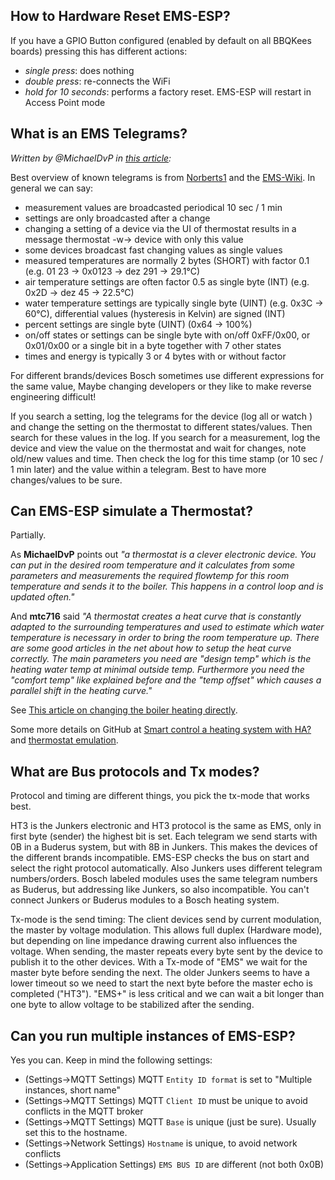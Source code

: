 ## How to Hardware Reset EMS-ESP?

If you have a GPIO Button configured (enabled by default on all BBQKees boards) pressing this has different actions:

- _single press_: does nothing
- _double press_: re-connects the WiFi
- _hold for 10 seconds_: performs a factory reset. EMS-ESP will restart in Access Point mode

## What is an EMS Telegrams?

_Written by @MichaelDvP in [this article](https://github.com/emsesp/EMS-ESP32/discussions/1612#discussioncomment-8408868):_

Best overview of known telegrams is from [Norberts1](https://github.com/norberts1/hometop_HT3/blob/master/HT3/docu/HT_EMS_Bus_messages.pdf) and the [EMS-Wiki](https://emswiki.thefischer.net/doku.php). In general we can say:

- measurement values are broadcasted periodical 10 sec / 1 min
- settings are only broadcasted after a change
- changing a setting of a device via the UI of thermostat results in a message thermostat -w-> device with only this value
- some devices broadcast fast changing values as single values
- measured temperatures are normally 2 bytes (SHORT) with factor 0.1 (e.g. 01 23 -> 0x0123 -> dez 291 -> 29.1°C)
- air temperature settings are often factor 0.5 as single byte (INT) (e.g. 0x2D -> dez 45 -> 22.5°C)
- water temperature settings are typically single byte (UINT) (e.g. 0x3C -> 60°C), differential values (hysteresis in Kelvin) are signed (INT)
- percent settings are single byte (UINT) (0x64 -> 100%)
- on/off states or settings can be single byte with on/off 0xFF/0x00, or 0x01/0x00 or a single bit in a byte together with 7 other states
- times and energy is typically 3 or 4 bytes with or without factor

For different brands/devices Bosch sometimes use different expressions for the same value, Maybe changing developers or they like to make reverse engineering difficult!

If you search a setting, log the telegrams for the device (log all or watch <device-id>) and change the setting on the thermostat to different states/values. Then search for these values in the log. If you search for a measurement, log the device and view the value on the thermostat and wait for changes, note old/new values and time. Then check the log for this time stamp (or 10 sec / 1 min later) and the value within a telegram. Best to have more changes/values to be sure.

## Can EMS-ESP simulate a Thermostat?

Partially.

As **MichaelDvP** points out _"a thermostat is a clever electronic device. You can put in the desired room temperature and it calculates from some parameters and measurements the required flowtemp for this room temperature and sends it to the boiler. This happens in a control loop and is updated often."_

And **mtc716** said _"A thermostat creates a heat curve that is constantly adapted to the surrounding temperatures and used to estimate which water temperature is necessary in order to bring the room temperature up. There are some good articles in the net about how to setup the heat curve correctly. The main parameters you need are "design temp" which is the heating water temp at minimal outside temp. Furthermore you need the "comfort temp" like explained before and the "temp offset" which causes a parallel shift in the heating curve."_

See [This article on changing the boiler heating directly](tips-and-tricks#control-the-boiler-heating).

Some more details on GitHub at [Smart control a heating system with HA?](https://github.com/emsesp/EMS-ESP32/issues/144)
and [thermostat emulation](https://github.com/emsesp/EMS-ESP32/issues/151).

## What are Bus protocols and Tx modes?

Protocol and timing are different things, you pick the tx-mode that works best.

HT3 is the Junkers electronic and HT3 protocol is the same as EMS, only in first byte (sender) the highest bit is set. Each telegram we send starts with 0B in a Buderus system, but with 8B in Junkers. This makes the devices of the different brands incompatible. EMS-ESP checks the bus on start and select the right protocol automatically. Also Junkers uses different telegram numbers/orders. Bosch labeled modules uses the same telegram numbers as Buderus, but addressing like Junkers, so also incompatible. You can't connect Junkers or Buderus modules to a Bosch heating system.

Tx-mode is the send timing: The client devices send by current modulation, the master by voltage modulation. This allows full duplex (Hardware mode), but depending on line impedance drawing current also influences the voltage. When sending, the master repeats every byte sent by the device to publish it to the other devices. With a Tx-mode of "EMS" we wait for the master byte before sending the next. The older Junkers seems to have a lower timeout so we need to start the next byte before the master echo is completed ("HT3"). "EMS+" is less critical and we can wait a bit longer than one byte to allow voltage to be stabilized after the sending.

## Can you run multiple instances of EMS-ESP?

Yes you can. Keep in mind the following settings:

- (Settings->MQTT Settings) MQTT `Entity ID format` is set to "Multiple instances, short name"
- (Settings->MQTT Settings) MQTT `Client ID` must be unique to avoid conflicts in the MQTT broker
- (Settings->MQTT Settings) MQTT `Base` is unique (just be sure). Usually set this to the hostname.
- (Settings->Network Settings) `Hostname` is unique, to avoid network conflicts
- (Settings->Application Settings) `EMS BUS ID` are different (not both 0x0B)
